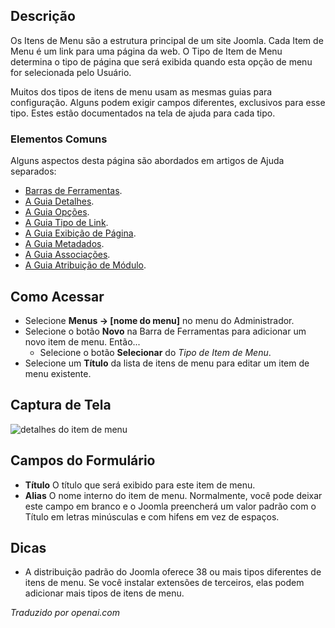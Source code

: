 <!-- Filename: Help4.x:Menu_Item:_New_Item / Display title: Menus: Novo Item -->

## Descrição

Os Itens de Menu são a estrutura principal de um site Joomla. Cada Item de Menu é um link para uma página da web. O Tipo de Item de Menu determina o tipo de página que será exibida quando esta opção de menu for selecionada pelo Usuário.

Muitos dos tipos de itens de menu usam as mesmas guias para configuração. Alguns podem exigir campos diferentes, exclusivos para esse tipo. Estes estão documentados na tela de ajuda para cada tipo.

### Elementos Comuns

Alguns aspectos desta página são abordados em artigos de Ajuda separados:

* [Barras de Ferramentas](jdocmanual?article=help/common-elements/toolbars).
* [A Guia Detalhes](jdocmanual?article=help/menu-items-common/menu-item-details).
* [A Guia Opções](jdocmanual?article=help/menu-items-common/menu-item-article-options).
* [A Guia Tipo de Link](jdocmanual?article=help/menu-items-common/menu-item-link-type).
* [A Guia Exibição de Página](jdocmanual?article=help/menu-items-common/menu-item-page-display).
* [A Guia Metadados](jdocmanual?article=help/menu-items-common/menu-item-metadata).
* [A Guia Associações](jdocmanual?article=help/common-elements/edit-associations).
* [A Guia Atribuição de Módulo](jdocmanual?article=help/menu-items-common/menu-item-module-assignment).

## Como Acessar

- Selecione **Menus → \[nome do menu\]** no menu do Administrador.
- Selecione o botão **Novo** na Barra de Ferramentas para adicionar um novo item de menu. Então...
  - Selecione o botão **Selecionar** do *Tipo de Item de Menu*.
- Selecione um **Título** da lista de itens de menu para editar um item de menu existente.

## Captura de Tela

![detalhes do item de menu](../../../pt/images/menu-items-common/menu-item-details.png)

## Campos do Formulário

- **Título** O título que será exibido para este item de menu.
- **Alias** O nome interno do item de menu. Normalmente, você pode deixar este campo em branco e o Joomla preencherá um valor padrão com o Título em letras minúsculas e com hifens em vez de espaços.

## Dicas

- A distribuição padrão do Joomla oferece 38 ou mais tipos diferentes de itens de menu. Se você instalar extensões de terceiros, elas podem adicionar mais tipos de itens de menu.

*Traduzido por openai.com*
